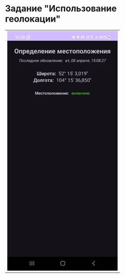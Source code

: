 # Задание "Использование геолокации"

<table>
    <tr>
        <td><img src="images/1.jpg" width=360></td>
    </tr>
</table>